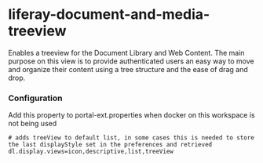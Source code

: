 liferay-document-and-media-treeview
===================================
Enables a treeview for the Document Library and Web Content. The main purpose on this view is to provide authenticated users an easy way to move and organize their content using a tree structure and the ease of drag and drop.

### Configuration
Add this property to portal-ext.properties when docker on this workspace is not being used
```
# adds treeView to default list, in some cases this is needed to store the last displayStyle set in the preferences and retrieved
dl.display.views=icon,descriptive,list,treeView
```
